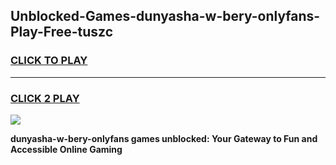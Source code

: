 
## Unblocked-Games-dunyasha-w-bery-onlyfans-Play-Free-tuszc
<h3>
<a href="https://premium76.site?title=dunyasha-w-bery-onlyfans&ref=09A">CLICK TO PLAY</a></h3>
<hr>

<h3>
<a href="https://premium76.site?title=dunyasha-w-bery-onlyfans&ref=09A">CLICK 2 PLAY</a>
  
</h3>

<a href="https://premium76.site?title=dunyasha-w-bery-onlyfans&ref=09A"><img src="https://clearcache.store/games.png"></a>


**dunyasha-w-bery-onlyfans games unblocked: Your Gateway to Fun and Accessible Online Gaming**
